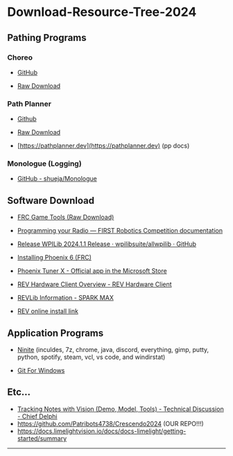 # Download-Resource-Tree-2024

## Pathing Programs

### Choreo

- [GitHub](<https://github.com/SleipnirGroup/Choreo>)
  
- [Raw Download](https://github.com/SleipnirGroup/Choreo/releases/download/v2024.1.2-b/Choreo-v2024.1.2-Windows-x86_64.exe)
  

### Path Planner

- [Github](<https://github.com/mjansen4857/pathplanner>)
  
- [Raw Download](https://github.com/mjansen4857/pathplanner/releases/download/v2024.1.2/PathPlanner-Windows-v2024.1.2.zip)
  
- [https://pathplanner.dev](https://pathplanner.dev) (pp docs)
  

### Monologue (Logging)

- [GitHub - shueja/Monologue](https://github.com/shueja/Monologue)

## Software Download

- [FRC Game Tools (Raw Download)](<https://packages.wpilib.workers.dev/game-tools/ni-frc-2024-game-tools_24.0.0_offline.iso>)
  
- [Programming your Radio &mdash; FIRST Robotics Competition documentation](<https://docs.wpilib.org/en/stable/docs/zero-to-robot/step-3/radio-programming.html#prerequisites>)
  
- [Release WPILib 2024.1.1 Release · wpilibsuite/allwpilib · GitHub](<https://github.com/wpilibsuite/allwpilib/releases/tag/v2024.1.1>)
  
- [Installing Phoenix 6 (FRC)](<https://v6.docs.ctr-electronics.com/en/latest/docs/installation/installation-frc.html>)
  
- [Phoenix Tuner X - Official app in the Microsoft Store](<https://apps.microsoft.com/detail/9NVV4PWDW27Z?hl=en-us&gl=US>)
  
- [REV Hardware Client Overview - REV Hardware Client](<https://docs.revrobotics.com/rev-hardware-client/>)
  
- [REVLib Information - SPARK MAX](<https://docs.revrobotics.com/sparkmax/software-resources/spark-max-api-information>)
  
- [REV online install link](<https://software-metadata.revrobotics.com/REVLib-2024.json>)
  

## Application Programs

- [Ninite](https://ninite.com/7zip-chrome-correttojdk8-correttojdkx11-correttojdkx17-correttojdkx21-correttojdkx8-discord-everything-gimp-putty-python3-spotify-steam-vlc-vscode-windirstat/ninite.exe) (inculdes, 7z, chrome, java, discord, everything, gimp, putty, python, spotify, steam, vcl, vs code, and windirstat)
  
- [Git For Windows](https://github.com/git-for-windows/git/releases/download/v2.43.0.windows.1/Git-2.43.0-64-bit.exe)


## Etc...

- [Tracking Notes with Vision (Demo, Model, Tools) - Technical Discussion - Chief Delphi](https://www.chiefdelphi.com/t/tracking-notes-with-vision-demo-model-tools/449479)
- https://github.com/Patribots4738/Crescendo2024 (OUR REPO!!!)
- https://docs.limelightvision.io/docs/docs-limelight/getting-started/summary

---
